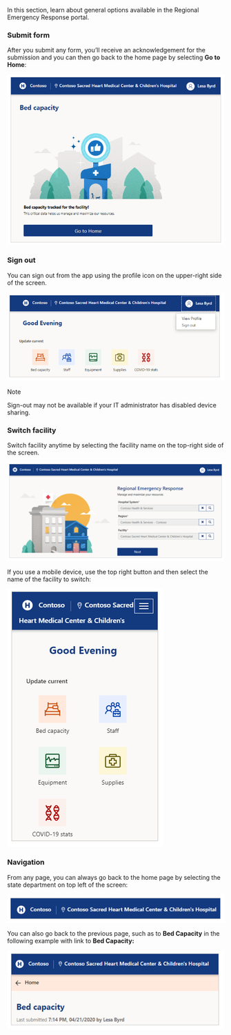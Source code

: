 In this section, learn about general options available in the Regional Emergency Response portal.

### Submit form

After you submit any form, you’ll receive an acknowledgement for the submission and you can then go back to the home page by selecting **Go to Home**:

![Submit form](..\media\portal-user-submit-form.png)

### Sign out

You can sign out from the app using the profile icon on the upper-right side of the screen.  

![Sign Out](..\media\portal-user-signout.png)

> [!NOTE]
> Sign-out may not be available if your IT administrator has disabled device sharing.

### Switch facility

Switch facility anytime by selecting the facility name on the top-right side of the screen.

![Switch facility](..\media\portal-user-manage-your-resources.png)

If you use a mobile device, use the top right button and then select the name of the facility to switch:

![Switch facility mobile](..\media\portal-user-switch-facility-mobile.png)

### Navigation

From any page, you can always go back to the home page by selecting the state department on top left of the screen:

![Navigation](..\media\portal-user-navigation.png)

You can also go back to the previous page, such as to **Bed Capacity** in the
following example with link to **Bed Capacity:**

![Navigation](..\media\portal-user-bed-capacity-navigation.png)

